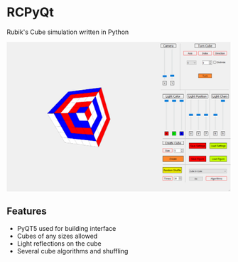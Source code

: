 # RCPyQt

Rubik's Cube simulation written in Python

![](screenshot.png)

## Features
* PyQT5 used for building interface
* Cubes of any sizes allowed
* Light reflections on the cube
* Several cube algorithms and shuffling
